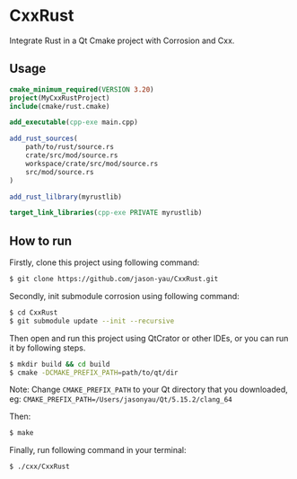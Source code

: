 # CxxRust
Integrate Rust in a Qt Cmake project with Corrosion and Cxx.

## Usage
```cmake
cmake_minimum_required(VERSION 3.20)
project(MyCxxRustProject)
include(cmake/rust.cmake)

add_executable(cpp-exe main.cpp)

add_rust_sources(
    path/to/rust/source.rs
    crate/src/mod/source.rs
    workspace/crate/src/mod/source.rs
    src/mod/source.rs
)

add_rust_lilbrary(myrustlib)

target_link_libraries(cpp-exe PRIVATE myrustlib)
```

## How to run
Firstly, clone this project using following command:
```bash
$ git clone https://github.com/jason-yau/CxxRust.git
```
Secondly, init submodule corrosion using following command:
```bash
$ cd CxxRust
$ git submodule update --init --recursive
```
Then open and run this project using QtCrator or other IDEs, or you can run it by following steps.
```bash
$ mkdir build && cd build
$ cmake -DCMAKE_PREFIX_PATH=path/to/qt/dir
```
Note: Change `CMAKE_PREFIX_PATH` to your Qt directory that you downloaded, eg: `CMAKE_PREFIX_PATH=/Users/jasonyau/Qt/5.15.2/clang_64`

Then:
```bash
$ make
```
Finally, run following command in your terminal:
```bash
$ ./cxx/CxxRust
```